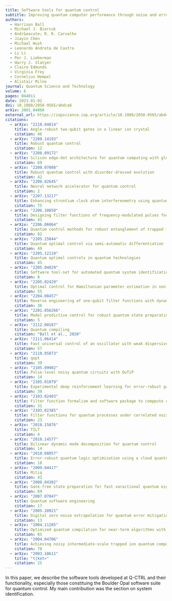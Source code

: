 ```yaml
---
title: Software tools for quantum control
subtitle: Improving quantum computer performance through noise and error suppression
authors:
  - Harrison Ball
  - Michael J. Biercuk
  - Andr&eacute; R. R. Carvalho
  - Jiayin Chen
  - Michael Hush
  - Leonardo Andreta de Castro
  - Li Li
  - Per J. Lieberman
  - Harry J. Slatyer
  - Claire Edmunds
  - Virginia Frey
  - Cornelius Hempel
  - Alistair Milne
journal: Quantum Science and Technology
volume: 6
pages: 044011
date: 2021-01-01
doi: 10.1088/2058-9565/abdca6
arXiv: 2001.04060
external_url: https://iopscience.iop.org/article/10.1088/2058-9565/abdca6
citations:
  - arXiv: "2210.04814"
    title: Angle-robust two-qubit gates in a linear ion crystal
    citation: 46
  - arXiv: "2208.14193"
    title: Robust quantum control
    citation: 12
  - arXiv: "2208.09172"
    title: Silicon edge-dot architecture for quantum computing with global control and integrated trimming
    citation: 69
  - arXiv: "2208.07008"
    title: Robust quantum control with disorder-dressed evolution
    citation: 42
  - arXIv: "2208.02645"
    title: Neural network accelerator for quantum control
    citation: 2
  - arXiv: "2207.13217"
    title: Enhancing strontium clock atom interfereometry using quantum optimal control
    citation: 75
  - arXiv: "2206.10850"
    title: Designing filter functions of frequency-modulated pulses for high-fidelity two-qubit gates in ion chains
    citation: 41
  - arXiv: "2206.06064"
    title: Quantum control methods for robust entanglement of trapped ions
    citation: 82
  - arXiv: "2205.15044"
    title: Quantum optimal control via semi-automatic differentiation
    citation: 49
  - arXiv: "2205.12110"
    title: Quantum optimal controls in quantum technologies
    citation: 45
  - arXiv: "2205.04829"
    title: Software tool-set for automated quantum system identification and device bring up
    citation: 8
  - arXiv: "2205.02429"
    title: Optimal control for Hamiltonian parameter estimation in non-commuting and bipartite quantum dynamics
    citation: 55
  - arXiv: "2204.08457"
    title: Reverse engineering of one-qubit filter functions with dynamical invariants
    citation: 36
  - arXiv: "2201.056266"
    title: Model predictive control for robust quantum state preparation
    citation: 5
  - arXiv: "2112.00187"
    title: Quantum compiling
    citation: "Ball et al., 2020"
  - arXiv: "2111.06414"
    title: Fast universal control of an oscillator with weak dispersive coupling to a qubit
    citation: 57
  - arXiv: "2110.05873"
    title: qopt
    citation: 39
  - arXiv: "2105.09902"
    title: Pulse-level noisy quantum circuits with QuTiP
    citation: 14
  - arXiv: "2105.01079"
    title: Experimental deep reinforcement learning for error-robust gateset design on a superconducting quantum computer
    citation: 30
  - arXiv: "2103.02403"
    title: Filter function formalism and software package to comppute quantum processes of gate sequences for classical non-Markovian noise
    citation: 31
  - arXiv: "2103.02385"
    title: Filter functions for quantum processes under correlated noise
    citation: 23
  - arXiv: "2010.15876"
    title: TILT
    citation: 4
  - arXiv: "2010.14577"
    title: Bilinear dynamic mode decomposition for quantum control
    citation: 14
  - arXiv: "2010.08057"
    title: Error-robust quantum logic optimization using a cloud quantum computer interface
    citation: 18
  - arXiv: "2009.04417"
    title: Mitiq
    citation: 43
  - arXiv: "2008.04302"
    title: Gate-free state preparation for fast varaitional quantum eigensolver simulations
    citation: 69
  - arXiv: "2007.07047"
    title: Quantum software engineering
    citation: 17
  - arXiv: "2005.10921"
    title: Digital zero noise extrapolation for quantum error mitigation
    citation: 13
  - arXiv: "2004.11205"
    title: Optimized quantum compilation for near-term algorithms with Open Pulse
    citation: 65
  - arXiv: "2004.04706"
    title: Achieving noisy intermediate-scale trapped ion quantum computers
    citation: 78
  - arXiv: "2003.10611"
    title: "t|ket>"
    citation: 25
---
```

In this paper, we describe the software tools developed at Q-CTRL and their
functionality, especially those constituing the Boulder Opal software suite for
quantum control. My main contribution was the section on system identification.
